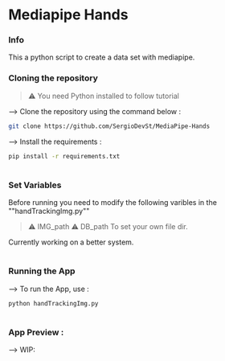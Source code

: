 
# Mediapipe Hands
</div>


### Info

This a python script to create a data set with mediapipe. 

### Cloning the repository

> ⚠ You need Python installed to follow tutorial

--> Clone the repository using the command below :
```bash
git clone https://github.com/SergioDevSt/MediaPipe-Hands

```

--> Install the requirements :
```bash
pip install -r requirements.txt

```

#
### Set Variables

Before running you need to modify the following varibles in the ""handTrackingImg.py""
> ⚠ IMG_path
> ⚠ DB_path
To set your own file dir.

Currently working on a better system.

#
### Running the App

--> To run the App, use :
```bash
python handTrackingImg.py

```


#

### App Preview :
--> WIP: 
